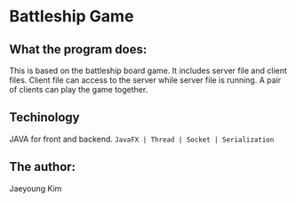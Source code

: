 # Battleship Game 

## What the program does:
This is based on the battleship board game.
It includes server file and client files. Client file can access to the server while server file is running.
A pair of clients can play the game together.

## Techinology
JAVA for front and backend.
`JavaFX | Thread | Socket | Serialization`

## The author:
Jaeyoung Kim
